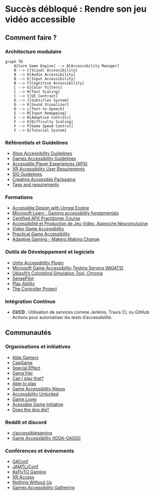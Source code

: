 # Succès débloqué : Rendre son jeu vidéo accessible

## Comment faire ?

### Architecture modulaire
```mermaid
graph TD
    A[Core Game Engine] --> B[Accessibility Manager]
    B --> C[Visual Accessibility]
    B --> D[Audio Accessibility]
    B --> E[Input Accessibility]
    B --> F[Cognitive Accessibility]
    C --> G[Color Filters]
    C --> H[Text Scaling]
    C --> I[UI Contrast]
    D --> J[Subtitles System]
    D --> K[Sound Visualizer]
    D --> L[Text-to-Speech]
    E --> M[Input Remapping]
    E --> N[Adaptive Controls]
    F --> O[Difficulty Scaling]
    F --> P[Game Speed Control]
    F --> Q[Tutorial System]
```

### Référentiels et Guidelines
- [Xbox Accessibility Guidelines](https://docs.microsoft.com/en-us/gaming/accessibility/xbox-accessibility-guidelines)
- [Games Accessibility Guidelines](http://gameaccessibilityguidelines.com/)
- [Accessible Player Experiences (APX)](https://accessible.games/)
- [XR Accessibility User Requirements](https://www.w3.org/TR/xaur/)
- [SIG Guidelines](https://igda-gasig.org/get-involved/sig-initiatives/resources-for-game-developers/sig-guidelines/)
- [Creating Accessible Packaging](https://packagingandcontent.blob.core.windows.net/accessibility/Creating-Accessible-Packaging.pdf)
- [Tags and requirements](https://accessiblegames.com/wp-content/uploads/2025/03/Accessible-Games-Initiative-Tags-and-Criteria-March-2025.pdf)

### Formations
- [Accessible Design with Unreal Engine](https://dev.epicgames.com/community/learning/courses/7M1/accessible-design-with-unreal-engine/yGwl/accessible-design-in-unreal-engine-overview)
- [Microsoft Learn : Gaming accessibility fundamentals](https://learn.microsoft.com/en-us/training/paths/gaming-accessibility-fundamentals/)
- [Certified APX Practitioner Course](https://accessible.games/certified-apx-practitioner-course/)
- [Accessibilité et Production de Jeu Vidéo, Approche Neuroinclusive](https://bertieformation.catalogueformpro.com/2/design/1955970/accessibilite-et-production-de-jeu-video-approche-neuroinclusive)
- [Video Game Accessibility](https://abilitynet.org.uk/training/video-game-accessibility)
- [Practical Game Accessibility](https://learn.unity.com/course/practical-game-accessibility)
- [Adaptive Gaming - Makers Making Change](https://www.makersmakingchange.com/s/adaptive-gaming)

### Outils de Développement et logiciels
- [Unity Accessibility Plugin](https://github.com/mikrima/UnityAccessibilityPlugin)
- [Microsoft Game Accessibility Testing Service (MGATS)](https://learn.microsoft.com/en-us/gaming/accessibility/mgats)
- [Ubisoft’s Colorblind Simulation Tool, Chroma](https://github.com/ubisoft/Chroma)
- [SensePilot](https://sensepilot.tech/)
- [Play Ability](https://www.playability.gg/fr)
- [The Controller Project](https://thecontrollerproject.com/)

### Intégration Continue
- **CI/CD** : Utilisation de services comme Jenkins, Travis CI, ou GitHub Actions pour automatiser les tests d’accessibilité.

## Communautés
### Organisations et initiatives
- [Able Gamers](https://ablegamers.org/)
- [CapGame](https://capgame.fr/)
- [Special Effect](https://www.specialeffect.org.uk/)
- [Game'Her](https://gameher.fr/)
- [Can I play that?](https://caniplaythat.com/)
- [Able to play](https://abletoplay.com/)
- [Game Accessibility Nexus](https://www.gameaccessibilitynexus.com/)
- [Accessibility Unlocked](https://www.accessunlocked.games/)
- [Game Lover](https://www.game-lover.org/)
- [Acessible Game Initiative](https://accessiblegames.com/)
- [Does the dog die?](https://www.doesthedogdie.com/)

### Reddit et discord
- [r/accessiblegaming](https://www.reddit.com/r/accessiblegaming/)
- [Game Accessibility (IGDA-GASIG)](https://discord.gg/ZEtgxJFbqu)

### Conférences et événements
- [GAConf](https://www.gaconf.com/)
- [JAMTL/Conf](https://www.linkedin.com/company/jamtl-conf/)
- [#a11yTO Gaming](https://gaming.a11yto.com/)
- [XR Access](https://xraccess.org/)
- [Nothing Without Us](https://www.nothingwithoutus.co.uk/)
- [Games Accessibility Gathering](https://bsky.app/profile/ga11ygathering.bsky.social)
